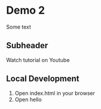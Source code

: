 # Demo 2
Some text

## Subheader
Watch tutorial on Youtube

## Local Development
1. Open index.html in your browser
2. Open hello